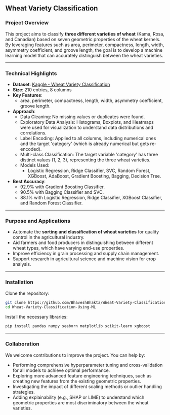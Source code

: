 ## Wheat Variety Classification

### Project Overview

This project aims to classify **three different varieties of wheat** (Kama, Rosa, and Canadian) based on seven geometric properties of the wheat kernels. By leveraging features such as area, perimeter, compactness, length, width, asymmetry coefficient, and groove length, the goal is to develop a machine learning model that can accurately distinguish between the wheat varieties.

-----

### Technical Highlights

  * **Dataset**: [Kaggle - Wheat Variety Classification](https://www.kaggle.com/datasets/sudhanshu2198/wheat-variety-classification)
  * **Size**: 210 entries, 8 columns
  * **Key Features**:
      * area, perimeter, compactness, length, width, asymmetry coefficient, groove length.
  * **Approach**:
      * Data Cleaning: No missing values or duplicates were found.
      * Exploratory Data Analysis: Histograms, Boxplots, and Heatmaps were used for visualization to understand data distributions and correlations.
      * Label Encoding: Applied to all columns, including numerical ones and the target 'category' (which is already numerical but gets re-encoded).
      * Multi-class Classification: The target variable 'category' has three distinct values (1, 2, 3), representing the three wheat varieties.
      * Models Used:
          * Logistic Regression, Ridge Classifier, SVC, Random Forest, XGBoost, AdaBoost, Gradient Boosting, Bagging, Decision Tree.
  * **Best Accuracy**:
      * 92.9% with Gradient Boosting Classifier.
      * 90.5% with Bagging Classifier and SVC.
      * 88.1% with Logistic Regression, Ridge Classifier, XGBoost Classifier, and Random Forest Classifier.

-----

### Purpose and Applications

  * Automate the **sorting and classification of wheat varieties** for quality control in the agricultural industry.
  * Aid farmers and food producers in distinguishing between different wheat types, which have varying end-use properties.
  * Improve efficiency in grain processing and supply chain management.
  * Support research in agricultural science and machine vision for crop analysis.

-----

### Installation

Clone the repository:

```bash
git clone https://github.com/BhaveshBhakta/Wheat-Variety-Classification-Using-ML.git
cd Wheat-Variety-Classification-Using-ML
```

Install the necessary libraries:

```bash
pip install pandas numpy seaborn matplotlib scikit-learn xgboost
```

-----

### Collaboration

We welcome contributions to improve the project. You can help by:

  * Performing comprehensive hyperparameter tuning and cross-validation for all models to achieve optimal performance.
  * Exploring more advanced feature engineering techniques, such as creating new features from the existing geometric properties.
  * Investigating the impact of different scaling methods or outlier handling strategies.
  * Adding explainability (e.g., SHAP or LIME) to understand which geometric properties are most discriminatory between the wheat varieties.
